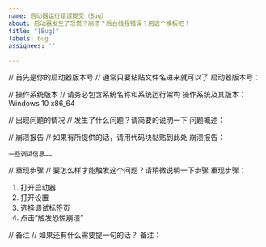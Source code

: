 ```yaml
---
name: 启动器运行错误提交（Bug）
about: 启动器发生了恐慌？崩溃？后台线程错误？用这个模板吧！
title: "[Bug]"
labels: bug
assignees: ''

---
```


// 首先是你的启动器版本号
// 通常只要粘贴文件名进来就可以了
启动器版本号：

// 操作系统版本
// 请务必包含系统名称和系统运行架构
操作系统及其版本：Windows 10 x86_64

// 出现问题的情况
// 发生了什么问题？请简要的说明一下
问题概述：

// 崩溃报告
// 如果有所提供的话，请用代码块黏贴到此处
崩溃报告：
```
一些调试信息……
```

// 重现步骤
// 要怎么样才能触发这个问题？请稍微说明一下步骤
重现步骤：

1. 打开启动器
2. 打开设置
3. 选择调试标签页
4. 点击“触发恐慌崩溃”

// 备注
// 如果还有什么需要提一句的话？
备注：

